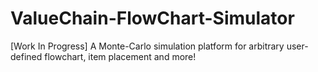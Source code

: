 # ValueChain-FlowChart-Simulator
[Work In Progress] A Monte-Carlo simulation platform for arbitrary user-defined flowchart, item placement and more!
